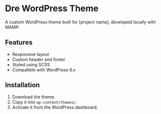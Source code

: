 # Dre WordPress Theme

A custom WordPress theme built for [project name], developed locally with MAMP.

## Features
- Responsive layout
- Custom header and footer
- Styled using SCSS
- Compatible with WordPress 6.x

## Installation
1. Download the theme.
2. Copy it into `wp-content/themes/`.
3. Activate it from the WordPress dashboard.
